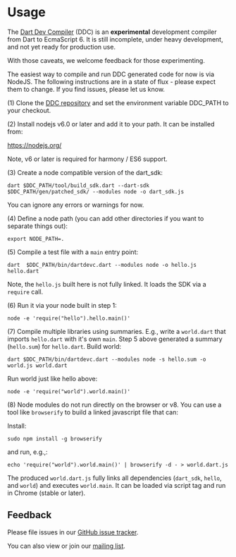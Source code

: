 # Usage

The [Dart Dev Compiler](README.md) (DDC) is an **experimental**
development compiler from Dart to EcmaScript 6.  It is
still incomplete, under heavy development, and not yet ready for
production use.

With those caveats, we welcome feedback for those experimenting.

The easiest way to compile and run DDC generated code for now is via NodeJS.  The following instructions are in a state of flux - please expect them to change.  If you find issues, please let us know.

(1) Clone the [DDC repository](https://github.com/dart-lang/dev_compiler) and set the environment variable DDC_PATH to your checkout.

(2) Install nodejs v6.0 or later and add it to your path.  It can be installed from:

https://nodejs.org/

Note, v6 or later is required for harmony / ES6 support.

(3) Create a node compatible version of the dart_sdk:

```
dart $DDC_PATH/tool/build_sdk.dart --dart-sdk $DDC_PATH/gen/patched_sdk/ --modules node -o dart_sdk.js
```

You can ignore any errors or warnings for now.

(4) Define a node path (you can add other directories if you want to separate things out):

```
export NODE_PATH=.
```

(5) Compile a test file with a `main` entry point:

```
dart  $DDC_PATH/bin/dartdevc.dart --modules node -o hello.js hello.dart
```

Note, the `hello.js` built here is not fully linked.  It loads the SDK via a `require` call.

(6) Run it via your node built in step 1:

```
node -e 'require("hello").hello.main()'
```

(7) Compile multiple libraries using summaries.  E.g., write a `world.dart` that imports `hello.dart` with it's own `main`.  Step 5 above generated a summary (`hello.sum`) for `hello.dart`.  Build world:

```
dart $DDC_PATH/bin/dartdevc.dart --modules node -s hello.sum -o world.js world.dart
```

Run world just like hello above:

```
node -e 'require("world").world.main()'
```

(8) Node modules do not run directly on the browser or v8.  You can use a tool like `browserify` to build a linked javascript file that can:

Install:
```
sudo npm install -g browserify
```

and run, e.g.,:
```
echo 'require("world").world.main()' | browserify -d - > world.dart.js
```

The produced `world.dart.js` fully links all dependencies (`dart_sdk`, `hello`, and `world`) and executes `world.main`.  It can be loaded via script tag and run in Chrome (stable or later).

## Feedback

Please file issues in our [GitHub issue tracker](https://github.com/dart-lang/sdk/issues).

You can also view or join our [mailing list](https://groups.google.com/a/dartlang.org/forum/#!forum/dev-compiler).



